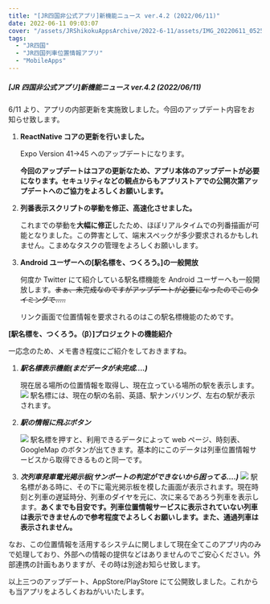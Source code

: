```yaml
---
title: "[JR四国非公式アプリ]新機能ニュース ver.4.2 (2022/06/11)"
date: 2022-06-11 09:03:07
cover: "/assets/JRShikokuAppsArchive/2022-6-11/assets/IMG_20220611_052557.jpg"
tags:
  - "JR四国"
  - "JR四国列車位置情報アプリ"
  - "MobileApps"
---
```


##### [JR 四国非公式アプリ]新機能ニュース ver.4.2 (2022/06/11)

6/11 より、アプリの内部更新を実施致しました。今回のアップデート内容をお知らせ致します。

1. **ReactNative コアの更新を行いました。**

   Expo Version 41→45 へのアップデートになります。

   **今回のアップデートはコアの更新なため、アプリ本体のアップデートが必要になります。セキュリティなどの観点からもアプリストアでの公開次第アップデートへのご協力をよろしくお願いします。**

2. **列番表示スクリプトの挙動を修正、高速化させました。**

   これまでの挙動を**大幅に修正**したため、ほぼリアルタイムでの列番描画が可能となりました。この弊害として、端末スペックが多少要求されるかもしれません。こまめなタスクの管理をよろしくお願いします。

3. **Android ユーザーへの[駅名標を、つくろう。]の一般開放**

   何度か Twitter にて紹介している駅名標機能を Android ユーザーへも一般開放します。~~まぁ、未完成なのですがアップデートが必要になったのでこのタイミングで.....~~

   リンク画面で位置情報を要求されるのはこの駅名標機能のためです。

**[駅名標を、つくろう。（β）]プロジェクトの機能紹介**

一応念のため、メモ書き程度にご紹介をしておきますね。

1. **_駅名標表示機能(まだデータが未完成....)_**

   現在居る場所の位置情報を取得し、現在立っている場所の駅を表示します。 ![](/assets/JRShikokuAppsArchive/2022-6-11/assets/IMG_20220611_052528.jpg) 駅名標には、現在の駅の名前、英語、駅ナンバリング、左右の駅が表示されます。

2. **_駅の情報に飛ぶボタン_**

   ![](/assets/JRShikokuAppsArchive/2022-6-11/assets/IMG_20220611_052557.jpg) 駅名標を押すと、利用できるデータによって web ページ、時刻表、GoogleMap のボタンが出てきます。基本的にこのデータは列車位置情報サービスから取得できるものと同一です。

3. **_次列車発車電光掲示板(サンポートの判定ができないから困ってる....)_** ![](/assets/JRShikokuAppsArchive/2022-6-11/assets/IMG_20220611_052546.jpg) 駅名標がある時に、その下に電光掲示板を模した画面が表示されます。現在時刻と列車の遅延時分、列車のダイヤを元に、次に来るであろう列車を表示します。**あくまでも目安です。列車位置情報サービスに表示されていない列車は表示できませんので参考程度でよろしくお願いします。また、通過列車は表示されません。**

なお、この位置情報を活用するシステムに関しまして現在全てこのアプリ内のみで処理しており、外部への情報の提供などはありませんのでご安心ください。外部連携の計画もありますが、その時は別途お知らせ致します。

以上三つのアップデート、AppStore/PlayStore にて公開致しました。これからも当アプリをよろしくおねがいいたします。
